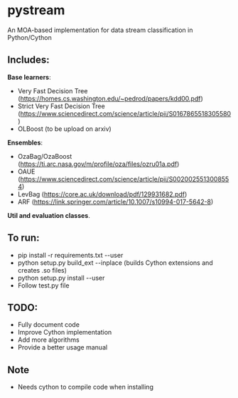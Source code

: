 # pystream

An MOA-based implementation for data stream classification in Python/Cython

## Includes:

  __Base learners__:
  - Very Fast Decision Tree (https://homes.cs.washington.edu/~pedrod/papers/kdd00.pdf)
  - Strict Very Fast Decision Tree (https://www.sciencedirect.com/science/article/pii/S0167865518305580)
  - OLBoost (to be upload on arxiv)

  __Ensembles__:
  - OzaBag/OzaBoost (https://ti.arc.nasa.gov/m/profile/oza/files/ozru01a.pdf)
  - OAUE (https://www.sciencedirect.com/science/article/pii/S0020025513008554)
  - LevBag (https://core.ac.uk/download/pdf/129931682.pdf)
  - ARF (https://link.springer.com/article/10.1007/s10994-017-5642-8)

  __Util and evaluation classes__.

## To run:
  - pip install -r requirements.txt --user
  - python setup.py build_ext --inplace (builds Cython extensions and creates .so files)
  - python setup.py install --user
  - Follow test.py file

## TODO:
  - Fully document code
  - Improve Cython implementation
  - Add more algorithms
  - Provide a better usage manual

## Note
  - Needs cython to compile code when installing
